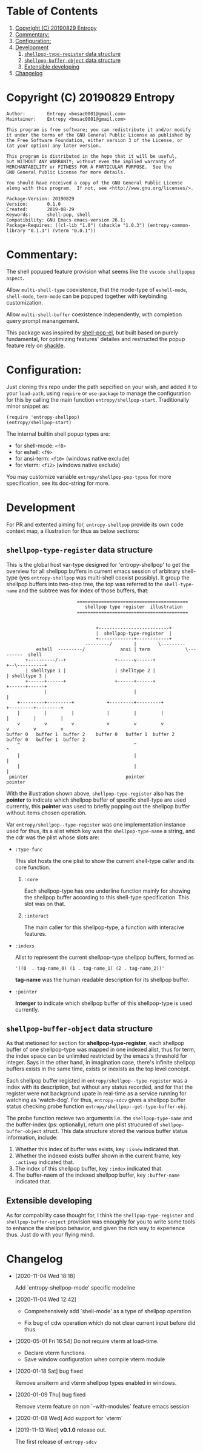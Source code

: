 # Table of Contents

1.  [Copyright (C) 20190829  Entropy](#org2787f7d)
2.  [Commentary:](#orgfe907a6)
3.  [Configuration:](#orgb41cdc9)
4.  [Development](#org4b42017)
    1.  [`shellpop-type-register` data structure](#org1494a6b)
    2.  [`shellpop-buffer-object` data structure](#org953baca)
    3.  [Extensible developing](#org6290f18)
5.  [Changelog](#org6e043d3)

<a id="org2787f7d"></a>

# Copyright (C) 20190829  Entropy

    Author:        Entropy <bmsac0001@gmail.com>
    Maintainer:    Entropy <bmsac0001@gmail.com>

    This program is free software; you can redistribute it and/or modify
    it under the terms of the GNU General Public License as published by
    the Free Software Foundation, either version 3 of the License, or
    (at your option) any later version.

    This program is distributed in the hope that it will be useful,
    but WITHOUT ANY WARRANTY; without even the implied warranty of
    MERCHANTABILITY or FITNESS FOR A PARTICULAR PURPOSE.  See the
    GNU General Public License for more details.

    You should have received a copy of the GNU General Public License
    along with this program.  If not, see <http://www.gnu.org/licenses/>.

    Package-Version: 20190829
    Version:       0.1.0
    Created:       2019-08-29
    Keywords:      shell-pop, shell
    Compatibility: GNU Emacs emacs-version 26.1;
    Package-Requires: ((cl-lib "1.0") (shackle "1.0.3") (entropy-common-library "0.1.3") (vterm "0.0.1"))


<a id="orgfe907a6"></a>

# Commentary:

The shell popuped feature provision what seems like the `vscode
shellpopup aspect`.

Allow `multi-shell-type` coexistence, that the mode-type of
`eshell-mode`, `shell-mode`, `term-mode` can be popuped together
with keybinding customization.

Allow `multi-shell-buffer` coexistence independently, with
completion query prompt manangement.

This package was inspired by [shell-pop-el](http://github.com/kyagi/shell-pop-el), but built based on
purely fundamental, for optimizing features' detailes and
restructed the popup feature rely on [shackle](https://github.com/wasamasa/shackle).


<a id="orgb41cdc9"></a>

# Configuration:

Just cloning this repo under the path sepcified on your wish, and
added it to your `load-path`, using `require` or `use-package` to
manage the configuration for this by calling the main function
`entropy/shellpop-start`. Traditionally minor snippet as:

    (require 'entropy-shellpop)
    (entropy/shellpop-start)

The internal builtin shell popup types are:

-   for shell-mode: `<f8>`
-   for eshell: `<f9>`
-   for ansi-term: `<f10>` (windows native exclude)
-   for vterm: `<f12>` (windows native exclude)

You may customize variable `entropy/shellpop-pop-types` for more
specification, see its doc-string for more.


<a id="org4b42017"></a>

# Development

For PR and extented aiming for, `entropy-shellpop` provide its own
code context map, a illustration for thus as below sections:


<a id="org1494a6b"></a>

## `shellpop-type-register` data structure

This is the global host var-type designed for 'entropy-shellpop' to
get the overview for all shellpop buffers in current emacs session of
arbitrary shell-type (yes `entropy-shellpop` was multi-shell coexist
possibly). It group the shellpop buffers into two-step tree, the top
was referred to the `shell-type-name` and the subtree was for index of
those buffers, that:

                              =========================================
                                 shellpop type register  illustration
                              =========================================


                                     +--------------------------+
                                     |  shellpop-type-register  |
                                     +-------------+------------+
                                 ---------/        |        \---------
               eshell  ---------/             ansi | term             \---------  shell
           +----------/--+                  +------v------+                  +--\----------+
           | shelltype 1 |                  | shelltype 2 |                  | shelltype 3 |
           +------+------+                  +------+------+                  +------+------+
                  |                                |                                |
        +---------+---------+            +---------+---------+            +---------+---------+
        |         |         |            |         |         |            |         |         |
        v         v         v            v         v         v            v         v         v
    buffer 0   buffer 1  buffer 2    buffer 0   buffer 1  buffer 2    buffer 0   buffer 1  buffer 2
        ^                                          ^                                          ^
        |                                          |                                          |
        |                                          |                                          |
     pointer                                    pointer                                    pointer

With the illustration shown above, `shellpop-type-register` also has
the **pointer** to indicate which shellpop buffer of specific shell-type
are used currently, this **pointer** was used to briefly popping out the
shellpop buffer without items chosen operation.

Var `entropy/shellpop--type-register` was one implementation instance
used for thus, its a alist which key was the `shellpop-type-name` a
string, and the cdr was the plist whose slots are:

-   `:type-func`

    This slot hosts the one plist to show the current shell-type caller
    and its core function.

    1.  `:core`

        Each shellpop-type has one underline function mainly for showing
        the shellpop buffer according to this shell-type
        specification. This slot was on that.

    2.  `:interact`

        The main caller for this shellpop-type, a function with
        interacive features.

-   `:indexs`

    Alist to represent the current shellpop-type shellpop buffers,
    formed as

        '((0  . tag-name_0) (1 . tag-name_1) (2 . tag-name_2))'

    **tag-name** was the human readable description for its shellpop
    buffer.

-   `:pointer`

    **Interger** to indicate which shellpop buffer of this shellpop-type
    is used currently.


<a id="org953baca"></a>

## `shellpop-buffer-object` data structure

As that metioned for section for **shellpop-type-register**, each
shellpop buffer of one shellpop-type was mapped in one indexed alist,
thus for term, the index space can be unlimited restricted by the
emacs's threshold for integer. Says in the other hand, in imagination
case, there's infinite shellpop buffers exists in the same time,
exists or inexists as the top level concept.

Each shellpop buffer registed in `entropy/shellpop--type-register` was
a index with its description, but without any status recorded, and for
that the register were not background upate in real-time as a service
running for watching as 'watch-dog'. For thus, `entropy-sdcv` gives a
shellpop buffer status checking probe function
`entropy/shellpop--get-type-buffer-obj`.

The probe function recieve two arguments i.e. the `shellpop-type-name`
and the buffer-index (ps: optionally), return one plist strucured of
`shellpop-buffer-object` struct. This data structure stored the
various buffer status information, include:

1.  Whether this index of buffer was exists, key `:isnew` indicated
    that.
2.  Whether the indexed exists buffer shown in the current frame, key
    `:activep` indicated that.
3.  The index of this shellpop buffer, key `:index` indicated that.
4.  The buffer-naem of the indexed shellpop buffer, key `:buffer-name`
    indicated that.


<a id="org6290f18"></a>

## Extensible developing

As for compability case thought for, I think the
`shellpop-type-register` and `shellpop-buffer-object` provision was
enoughly for you to write some tools to enhance the shellpop behavior,
and given the rich way to experience thus. Just do with your flying
mind.


<a id="org6e043d3"></a>

# Changelog

-   <span class="timestamp-wrapper"><span class="timestamp">[2020-11-04 Wed 18:18]</span></span>

    Add \`entropy-shellpop-mode' specific modeline

-   <span class="timestamp-wrapper"><span class="timestamp">[2020-11-04 Wed 12:42]</span></span>
    -   Comprehensively add \`shell-mode' as a type of shellpop
        operation

    -   Fix bug of cdw operation which do not clear current input
        before did thus

-   <span class="timestamp-wrapper"><span class="timestamp">[2020-05-01 Fri 16:54] </span></span> Do not require vterm at load-time.
    -   Declare vterm functions.
    -   Save window configuration when compile vterm module

-   <span class="timestamp-wrapper"><span class="timestamp">[2020-01-18 Sat] </span></span> bug fixed

    Remove ansiterm and vterm shellpop types enabled in windows.

-   <span class="timestamp-wrapper"><span class="timestamp">[2020-01-09 Thu] </span></span> bug fixed

    Remove vterm feature on non \`&#x2013;with-modules\` feature emacs session

-   <span class="timestamp-wrapper"><span class="timestamp">[2020-01-08 Wed] </span></span> Add support for \`vterm\`

-   <span class="timestamp-wrapper"><span class="timestamp">[2019-11-13 Wed] </span></span> **v0.1.0** release out.

    The first release of `entropy-sdcv`


<a id="org55a8b26"></a>
